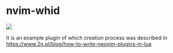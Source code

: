 # nvim-whid

![](https://raw.githubusercontent.com/rafcamlet/nvim-whid/master/whid.gif)

It is an example plugin of which creation process was described in https://www.2n.pl/blog/how-to-write-neovim-plugins-in-lua

